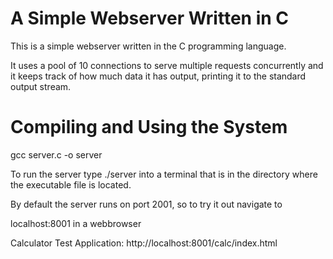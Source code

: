 A Simple Webserver Written in C
===============================

This is a simple webserver written in the C programming language.

It uses a pool of 10 connections to serve multiple requests concurrently and it keeps track of how much data it has output, printing it to the standard output stream.


Compiling and Using the System
==============================

gcc server.c -o server

To run the server type ./server into a terminal that is in the directory where the executable file is located.

By default the server runs on port 2001, so to try it out navigate to

localhost:8001 in a webbrowser

Calculator Test Application: http://localhost:8001/calc/index.html